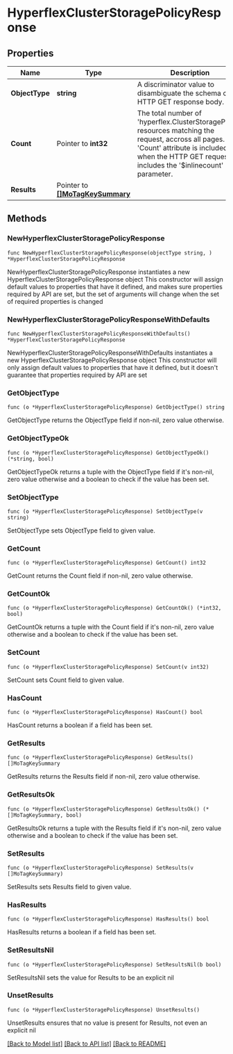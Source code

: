# HyperflexClusterStoragePolicyResponse

## Properties

Name | Type | Description | Notes
------------ | ------------- | ------------- | -------------
**ObjectType** | **string** | A discriminator value to disambiguate the schema of a HTTP GET response body. | 
**Count** | Pointer to **int32** | The total number of &#39;hyperflex.ClusterStoragePolicy&#39; resources matching the request, accross all pages. The &#39;Count&#39; attribute is included when the HTTP GET request includes the &#39;$inlinecount&#39; parameter. | [optional] 
**Results** | Pointer to [**[]MoTagKeySummary**](mo.TagKeySummary.md) |  | [optional] 

## Methods

### NewHyperflexClusterStoragePolicyResponse

`func NewHyperflexClusterStoragePolicyResponse(objectType string, ) *HyperflexClusterStoragePolicyResponse`

NewHyperflexClusterStoragePolicyResponse instantiates a new HyperflexClusterStoragePolicyResponse object
This constructor will assign default values to properties that have it defined,
and makes sure properties required by API are set, but the set of arguments
will change when the set of required properties is changed

### NewHyperflexClusterStoragePolicyResponseWithDefaults

`func NewHyperflexClusterStoragePolicyResponseWithDefaults() *HyperflexClusterStoragePolicyResponse`

NewHyperflexClusterStoragePolicyResponseWithDefaults instantiates a new HyperflexClusterStoragePolicyResponse object
This constructor will only assign default values to properties that have it defined,
but it doesn't guarantee that properties required by API are set

### GetObjectType

`func (o *HyperflexClusterStoragePolicyResponse) GetObjectType() string`

GetObjectType returns the ObjectType field if non-nil, zero value otherwise.

### GetObjectTypeOk

`func (o *HyperflexClusterStoragePolicyResponse) GetObjectTypeOk() (*string, bool)`

GetObjectTypeOk returns a tuple with the ObjectType field if it's non-nil, zero value otherwise
and a boolean to check if the value has been set.

### SetObjectType

`func (o *HyperflexClusterStoragePolicyResponse) SetObjectType(v string)`

SetObjectType sets ObjectType field to given value.


### GetCount

`func (o *HyperflexClusterStoragePolicyResponse) GetCount() int32`

GetCount returns the Count field if non-nil, zero value otherwise.

### GetCountOk

`func (o *HyperflexClusterStoragePolicyResponse) GetCountOk() (*int32, bool)`

GetCountOk returns a tuple with the Count field if it's non-nil, zero value otherwise
and a boolean to check if the value has been set.

### SetCount

`func (o *HyperflexClusterStoragePolicyResponse) SetCount(v int32)`

SetCount sets Count field to given value.

### HasCount

`func (o *HyperflexClusterStoragePolicyResponse) HasCount() bool`

HasCount returns a boolean if a field has been set.

### GetResults

`func (o *HyperflexClusterStoragePolicyResponse) GetResults() []MoTagKeySummary`

GetResults returns the Results field if non-nil, zero value otherwise.

### GetResultsOk

`func (o *HyperflexClusterStoragePolicyResponse) GetResultsOk() (*[]MoTagKeySummary, bool)`

GetResultsOk returns a tuple with the Results field if it's non-nil, zero value otherwise
and a boolean to check if the value has been set.

### SetResults

`func (o *HyperflexClusterStoragePolicyResponse) SetResults(v []MoTagKeySummary)`

SetResults sets Results field to given value.

### HasResults

`func (o *HyperflexClusterStoragePolicyResponse) HasResults() bool`

HasResults returns a boolean if a field has been set.

### SetResultsNil

`func (o *HyperflexClusterStoragePolicyResponse) SetResultsNil(b bool)`

 SetResultsNil sets the value for Results to be an explicit nil

### UnsetResults
`func (o *HyperflexClusterStoragePolicyResponse) UnsetResults()`

UnsetResults ensures that no value is present for Results, not even an explicit nil

[[Back to Model list]](../README.md#documentation-for-models) [[Back to API list]](../README.md#documentation-for-api-endpoints) [[Back to README]](../README.md)


